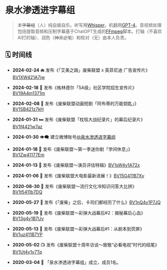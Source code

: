 # 泉水渗透进字幕组

> 本~~字幕组~~（人）纯自娱自乐。听写用[Whisper](https://github.com/openai/whisper)。机翻用[GPT-4](https://chat.openai.com/)。音视频处理包括提取音频和压制字幕基于ChatGPT生成的[FFmpeg](https://ffmpeg.org/)脚本。打轴（不喜欢AI打的轴）、润色（~~神来之笔~~）和校对（无）由本人负责。


## 🗓️ 时间线

- **2024-02-24** 🚘 发布《「艾美之路」废柴联盟 x 英菲尼迪 广告宣传片》[BV1XW421A7jw](https://www.bilibili.com/video/BV1XW421A7jw)

- **2024-02-18** 🏫 发布《格林德尔「5A级」社区学院招生宣传片》[BV19A4m1371m](https://www.bilibili.com/video/BV19A4m1371m)

- **2024-02-08** 🔑 发布《废柴联盟动画短剧「阿布蒂的万能钥匙」》[BV1SB421z7kH](https://www.bilibili.com/video/BV1SB421z7kH)

- **2024-01-31** 🛏️ 发布《废柴联盟「枕毯大战纪录片」的幕后纪录片》[BV1f4421w7az](https://www.bilibili.com/video/BV1f4421w7az)

- **2024-01-30** 👁️‍🗨️ 建立微博账号[@泉水渗透进字幕组](https://weibo.com/u/6019133279)

- **2024-01-18** 📀 发布《废柴联盟～第一季迷你剧「学间休息」》[BV1Zw41177Em](https://www.bilibili.com/video/BV1Zw41177Em)

- **2024-01-13** 📝 发布《废柴联盟～演员评估特辑》[BV1sW4y1A72x](https://www.bilibili.com/video/BV1sW4y1A72x)

- **2024-01-06** 📌 发布《废柴联盟大电影最新进展！》[BV15G411B7Xy](https://www.bilibili.com/video/BV15G411B7Xy)

- **2020-08-30** 🙌 发布《废柴联盟～流行文化冷知识问答大比拼》[BV1t5411b7DQ](https://www.bilibili.com/video/BV1t5411b7DQ)

- **2020-05-27** 🧩 发布《「废柴」之后，卡司们都经历了什么》[BV1nQ4y1P7JQ](https://www.bilibili.com/video/BV1nQ4y1P7JQ)

- **2020-05-19** 🔫 发布《废柴联盟～彩弹大战幕后#2：揭秘幕后心血》[BV13g4y1B7Uv](https://www.bilibili.com/video/BV13g4y1B7Uv)

- **2020-05-13** 🔫 发布《废柴联盟～彩弹大战幕后#1：从剧本到荧屏》[BV1uz411B7YP](https://www.bilibili.com/video/BV1uz411B7YP)

- **2020-05-02** 📺 发布《废柴联盟十周年访谈～致敬“必看电视”时代的结尾》[BV1Ut4y1y7Tp](https://www.bilibili.com/video/BV1Ut4y1y7Tp)

- **2020-03-04** 🔮 「泉水渗透进字幕组」成立，成员1名。
